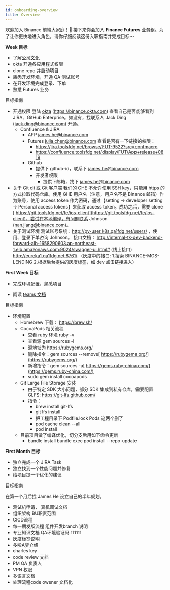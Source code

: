```yaml
---
id: onboarding-overview
title: Overview
---
```


欢迎加入 Binance 前端大家庭！🥳 接下来你会加入 **Finance Futures** 业务组。为了让你更快地进入角色，请你仔细阅读这份入职指南并完成目标～

**Week 目标**

* 了解[公司文化](https://docs.google.com/document/d/1xuASZfxaPSpYOj7Aoax5XaJWc5iVcFd-rAlP7HU9oDc/edit#heading=h.xtjrl0ezau16)
* okta 开通各应用程式权限
* clone repo 并启动项目
* 熟悉开发环境，开通 QA 测试账号
* 在开发环境完成登录、下单
* 熟悉 Futures 业务

目标指南

* 开通权限
  登陆 [okta](https://binance.okta.com/) (https://binance.okta.com) 查看自己是否能够看到 JIRA、GitHub Enterprise。如没有，找联系人 Jack Ding (jack.ding@binance.com) 开通。
  * Confluence & JIRA
    * APP [james.he@binance.com](http://confluence.toolsfdg.net/display/~james.he@binance.com)
    * Futures [julia.chen@binance.com](http://confluence.toolsfdg.net/display/~julia.chen@binance.com)
      查看是否有一下链接的权限：
      * https://jira.toolsfdg.net/browse/FUT-9522?src=confmacro
      * https://confluence.toolsfdg.net/display/FUT/App+release+0819
    * Github
      * 提供下 github-id，联系下 [james.he@binance.com](http://confluence.toolsfdg.net/display/~james.he@binance.com)
      * 开发者权限
        * 提供下邮箱，找下 [james.he@binance.com](http://confluence.toolsfdg.net/display/~james.he@binance.com)
* 关于 Git cli 或 Git 客户端
  我们的 GHE 不允许使用 SSH key，只能用 https 的方式拉取代码仓库。使用 GHE 用户名（注意，用户名不是 Binance 邮箱）作为账号，使用 access token 作为密码，通过【setting -> developer setting -> Personal access tokens】来获取 access token。成功之后，需要 clone [ https://git.toolsfdg.net/fe/ios-client](https://git.toolsfdg.net/fe/ios-client)，尝试在本地编译，有问题联系 Johnson (nan.jiang@binance.com)。
* 关于测试环境
  测试账号系统：http://py-user.k8s.qa1fdg.net/users/ ，使用、登录下单咨询 Johnson。
  接口文档：
  http://internal-tk-dev-backend-forward-alb-1658290603.ap-northeast-1.elb.amazonaws.com:9024/swagger-ui.html# (线上接口)
  http://eureka1.qa1fdg.net:8761/ （灰度中的接口: 1.搜索 BINANCE-MGS-LENDING 2.根据后台提供的灰度标签，如 dev 点击链接进入）

**First Week 目标**

* 完成环境配置，熟悉项目

* 阅读 [teams 文档](https://git.toolsfdg.net/fe/iOS-Team-Portal)

目标指南

* 环境配置
  * Homebrew 下载： https://brew.sh/
  * CocoaPods 相关流程
    * 查看 ruby 环境 ruby -v
    * 查看源 gem sources -l
    * 源地址为 https://rubygems.org/
    * 删除指令：gem sources --remove[ https://rubygems.org/](https://rubygems.org/)
    * 新增指令：gem sources -a[ https://gems.ruby-china.com/](https://gems.ruby-china.com/)
    * sudo gem install cocoapods
  * Git Large File Storage 安装
    * 由于特定 SDK 大小问题，部分 SDK 集成到私有仓库，需要配置 GLFS: https://git-lfs.github.com/
    * 指令：
      * brew install git-lfs
      * git lfs install
      * 把工程目录下 Podfile.lock Pods 这两个删了
      * pod cache clean --all
      * pod install
  * 目前项目做了编译优化，切分支后用如下命令更新
    * bundle install
      bundle exec pod install --repo-update

**First Month 目标**

* 独立完成一个 JIRA Task
* 独立找到一个性能问题并修复
* 给项目提一个优化的建议

目标指南

在第一个月后找 James He 设立自己的半年规划。

* 测试机申请， 真机调试文档
* 组织架构 BU职责范围
* CICD流程
* 每一期发版流程 组件开发branch 说明
* 专业知识文档 QA环境验证码 111111
* 灰度标签说明
* 多啦A梦介绍
* charles key
* code review 文档
* PM QA 负责人
* VPN 权限
* 多语言文档
* 处理流程code owener 文档化
